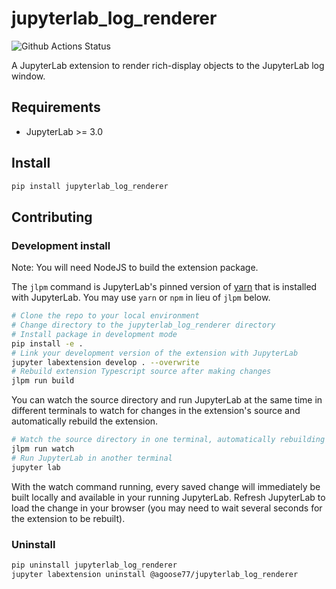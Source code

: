 # jupyterlab_log_renderer

![Github Actions Status](https://github.com/agoose77/jupyterlab-log-renderer.git/workflows/Build/badge.svg)

A JupyterLab extension to render rich-display objects to the JupyterLab log window.



## Requirements

* JupyterLab >= 3.0

## Install

```bash
pip install jupyterlab_log_renderer
```


## Contributing

### Development install

Note: You will need NodeJS to build the extension package.

The `jlpm` command is JupyterLab's pinned version of
[yarn](https://yarnpkg.com/) that is installed with JupyterLab. You may use
`yarn` or `npm` in lieu of `jlpm` below.

```bash
# Clone the repo to your local environment
# Change directory to the jupyterlab_log_renderer directory
# Install package in development mode
pip install -e .
# Link your development version of the extension with JupyterLab
jupyter labextension develop . --overwrite
# Rebuild extension Typescript source after making changes
jlpm run build
```

You can watch the source directory and run JupyterLab at the same time in different terminals to watch for changes in the extension's source and automatically rebuild the extension.

```bash
# Watch the source directory in one terminal, automatically rebuilding when needed
jlpm run watch
# Run JupyterLab in another terminal
jupyter lab
```

With the watch command running, every saved change will immediately be built locally and available in your running JupyterLab. Refresh JupyterLab to load the change in your browser (you may need to wait several seconds for the extension to be rebuilt).

### Uninstall

```bash
pip uninstall jupyterlab_log_renderer
jupyter labextension uninstall @agoose77/jupyterlab_log_renderer
```
